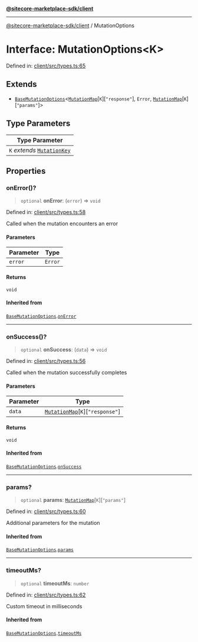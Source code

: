 [**@sitecore-marketplace-sdk/client**](../README.md)

***

[@sitecore-marketplace-sdk/client](../README.md) / MutationOptions

# Interface: MutationOptions\<K\>

Defined in: [client/src/types.ts:65](https://github.com/Sitecore/sitecore-marketplace-sdk/blob/6eefa0cb44bc75b48823aba6055436af2e57f6bd/packages/client/src/types.ts#L65)

## Extends

- [`BaseMutationOptions`](BaseMutationOptions.md)\<[`MutationMap`](MutationMap.md)\[`K`\]\[`"response"`\], `Error`, [`MutationMap`](MutationMap.md)\[`K`\]\[`"params"`\]\>

## Type Parameters

| Type Parameter |
| ------ |
| `K` *extends* [`MutationKey`](../type-aliases/MutationKey.md) |

## Properties

### onError()?

> `optional` **onError**: (`error`) => `void`

Defined in: [client/src/types.ts:58](https://github.com/Sitecore/sitecore-marketplace-sdk/blob/6eefa0cb44bc75b48823aba6055436af2e57f6bd/packages/client/src/types.ts#L58)

Called when the mutation encounters an error

#### Parameters

| Parameter | Type |
| ------ | ------ |
| `error` | `Error` |

#### Returns

`void`

#### Inherited from

[`BaseMutationOptions`](BaseMutationOptions.md).[`onError`](BaseMutationOptions.md#onerror)

***

### onSuccess()?

> `optional` **onSuccess**: (`data`) => `void`

Defined in: [client/src/types.ts:56](https://github.com/Sitecore/sitecore-marketplace-sdk/blob/6eefa0cb44bc75b48823aba6055436af2e57f6bd/packages/client/src/types.ts#L56)

Called when the mutation successfully completes

#### Parameters

| Parameter | Type |
| ------ | ------ |
| `data` | [`MutationMap`](MutationMap.md)\[`K`\]\[`"response"`\] |

#### Returns

`void`

#### Inherited from

[`BaseMutationOptions`](BaseMutationOptions.md).[`onSuccess`](BaseMutationOptions.md#onsuccess)

***

### params?

> `optional` **params**: [`MutationMap`](MutationMap.md)\[`K`\]\[`"params"`\]

Defined in: [client/src/types.ts:60](https://github.com/Sitecore/sitecore-marketplace-sdk/blob/6eefa0cb44bc75b48823aba6055436af2e57f6bd/packages/client/src/types.ts#L60)

Additional parameters for the mutation

#### Inherited from

[`BaseMutationOptions`](BaseMutationOptions.md).[`params`](BaseMutationOptions.md#params)

***

### timeoutMs?

> `optional` **timeoutMs**: `number`

Defined in: [client/src/types.ts:62](https://github.com/Sitecore/sitecore-marketplace-sdk/blob/6eefa0cb44bc75b48823aba6055436af2e57f6bd/packages/client/src/types.ts#L62)

Custom timeout in milliseconds

#### Inherited from

[`BaseMutationOptions`](BaseMutationOptions.md).[`timeoutMs`](BaseMutationOptions.md#timeoutms)
